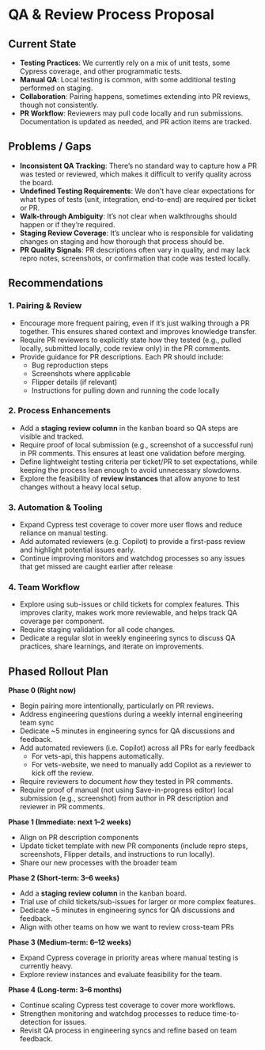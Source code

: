 # QA & Review Process Proposal  

## Current State  
- **Testing Practices**: We currently rely on a mix of unit tests, some Cypress coverage, and other programmatic tests.  
- **Manual QA**: Local testing is common, with some additional testing performed on staging.  
- **Collaboration**: Pairing happens, sometimes extending into PR reviews, though not consistently.  
- **PR Workflow**: Reviewers may pull code locally and run submissions. Documentation is updated as needed, and PR action items are tracked.  

## Problems / Gaps  
- **Inconsistent QA Tracking**: There’s no standard way to capture how a PR was tested or reviewed, which makes it difficult to verify quality across the board.  
- **Undefined Testing Requirements**: We don’t have clear expectations for what types of tests (unit, integration, end-to-end) are required per ticket or PR.  
- **Walk-through Ambiguity**: It’s not clear when walkthroughs should happen or if they’re required.  
- **Staging Review Coverage**: It’s unclear who is responsible for validating changes on staging and how thorough that process should be.  
- **PR Quality Signals**: PR descriptions often vary in quality, and may lack repro notes, screenshots, or confirmation that code was tested locally.  

## Recommendations  

### 1. Pairing & Review  
- Encourage more frequent pairing, even if it’s just walking through a PR together. This ensures shared context and improves knowledge transfer.  
- Require PR reviewers to explicitly state *how* they tested (e.g., pulled locally, submitted locally, code review only) in the PR comments.  
- Provide guidance for PR descriptions. Each PR should include:  
  - Bug reproduction steps  
  - Screenshots where applicable  
  - Flipper details (if relevant)  
  - Instructions for pulling down and running the code locally  

### 2. Process Enhancements  
- Add a **staging review column** in the kanban board so QA steps are visible and tracked.  
- Require proof of local submission (e.g., screenshot of a successful run) in PR comments. This ensures at least one validation before merging.  
- Define lightweight testing criteria per ticket/PR to set expectations, while keeping the process lean enough to avoid unnecessary slowdowns.  
- Explore the feasibility of **review instances** that allow anyone to test changes without a heavy local setup.  

### 3. Automation & Tooling  
- Expand Cypress test coverage to cover more user flows and reduce reliance on manual testing.  
- Add automated reviewers (e.g. Copilot) to provide a first-pass review and highlight potential issues early.  
- Continue improving monitors and watchdog processes so any issues that get missed are caught earlier after release

### 4. Team Workflow  
- Explore using sub-issues or child tickets for complex features. This improves clarity, makes work more reviewable, and helps track QA coverage per component.  
- Require staging validation for all code changes.  
- Dedicate a regular slot in weekly engineering syncs to discuss QA practices, share learnings, and iterate on improvements.  

## Phased Rollout Plan  

**Phase 0 (Right now)**  
- Begin pairing more intentionally, particularly on PR reviews.
- Address engineering questions during a weekly internal engineering team sync
- Dedicate ~5 minutes in engineering syncs for QA discussions and feedback.
- Add automated reviewers (i.e. Copilot) across all PRs for early feedback
  - For vets-api, this happens automatically.
  - For vets-website, we need to manually add Copilot as a reviewer to kick off the review.
- Require reviewers to document *how* they tested in PR comments.
- Require proof of manual (not using Save-in-progress editor) local submission (e.g., screenshot) from author in PR description and reviewer in PR comments. 

**Phase 1 (Immediate: next 1–2 weeks)**  
- Align on PR description components
- Update ticket template with new PR components (include repro steps, screenshots, Flipper details, and instructions to run locally).  
- Share our new processes with the broader team

**Phase 2 (Short-term: 3–6 weeks)**  
- Add a **staging review column** in the kanban board.
- Trial use of child tickets/sub-issues for larger or more complex features.  
- Dedicate ~5 minutes in engineering syncs for QA discussions and feedback.
- Align with other teams on how we want to review cross-team PRs  

**Phase 3 (Medium-term: 6–12 weeks)**  
- Expand Cypress coverage in priority areas where manual testing is currently heavy.  
- Explore review instances and evaluate feasibility for the team.  

**Phase 4 (Long-term: 3–6 months)**  
- Continue scaling Cypress test coverage to cover more workflows.  
- Strengthen monitoring and watchdog processes to reduce time-to-detection for issues.  
- Revisit QA process in engineering syncs and refine based on team feedback.  
